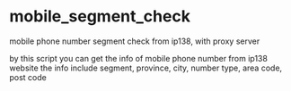# mobile_segment_check
mobile phone number segment check from ip138, with proxy server

by this script
you can get the info of mobile phone number from ip138 website
the info include segment, province, city, number type, area code, post code


